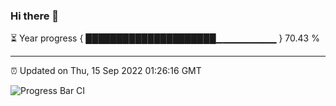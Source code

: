 ### Hi there 👋

⏳ Year progress { █████████████████████▁▁▁▁▁▁▁▁▁ } 70.43 %

---

⏰ Updated on Thu, 15 Sep 2022 01:26:16 GMT

![Progress Bar CI](https://github.com/liununu/liununu/workflows/Progress%20Bar%20CI/badge.svg)
